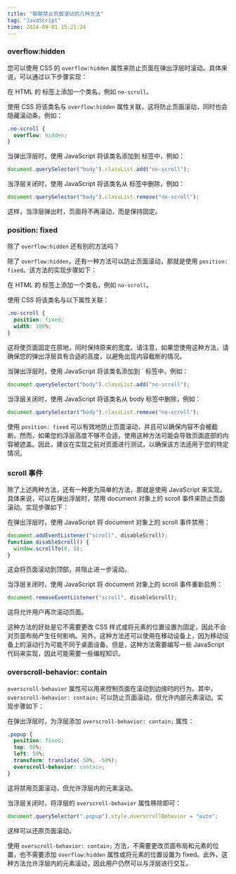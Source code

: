 ```yaml
---
title: "聊聊禁止页面滚动的几种方法"
tag: "JavaScript"
time: 2024-09-01 15:21:24
---
```


### overflow:hidden

您可以使用 CSS 的 `overflow:hidden` 属性来防止页面在弹出浮层时滚动。具体来说，可以通过以下步骤实现：

在 HTML 的 标签上添加一个类名，例如 `no-scroll`。

使用 CSS 将该类名与 `overflow:hidden` 属性关联，这将防止页面滚动，同时也会隐藏滚动条，例如：

```css
.no-scroll {
  overflow: hidden;
}
```

当弹出浮层时，使用 JavaScript 将该类名添加到 标签中，例如：

```js
document.querySelector("body").classList.add("no-scroll");
```

当浮层关闭时，使用 JavaScript 将该类名从 标签中删除，例如：

```js
document.querySelector("body").classList.remove("no-scroll");
```

这样，当浮层弹出时，页面将不再滚动，而是保持固定。

### position: fixed

除了 `overflow:hidden` 还有别的方法吗？

除了 `overflow:hidden`，还有一种方法可以防止页面滚动，那就是使用 `position: fixed`。该方法的实现步骤如下：

在 HTML 的 标签上添加一个类名，例如 `no-scroll`。

使用 CSS 将该类名与以下属性关联：

```css
.no-scroll {
  position: fixed;
  width: 100%;
}
```

这将使页面固定在原地，同时保持原来的宽度。请注意，如果您使用这种方法，请确保您的弹出浮层具有合适的高度，以避免出现内容截断的情况。

当弹出浮层时，使用 JavaScript 将该类名添加到 \` 标签中，例如：

```js
document.querySelector("body").classList.add("no-scroll");
```

当浮层关闭时，使用 JavaScript 将该类名从 body 标签中删除，例如：

```js
document.querySelector("body").classList.remove("no-scroll");
```

使用 `position: fixed` 可以有效地防止页面滚动，并且可以确保内容不会被截断。然而，如果您的浮层高度不够不合适，使用这种方法可能会导致页面底部的内容被遮盖。因此，建议在实现之前对页面进行测试，以确保该方法适用于您的特定情况。

### scroll 事件

除了上述两种方法，还有一种更为简单的方法，那就是使用 JavaScript 来实现。具体来说，可以在弹出浮层时，禁用 document 对象上的 scroll 事件来防止页面滚动。实现步骤如下：

在弹出浮层时，使用 JavaScript 将 document 对象上的 scroll 事件禁用：

```js
document.addEventListener("scroll", disableScroll);
function disableScroll() {
  window.scrollTo(0, 0);
}
```

这会将页面滚动到顶部，并阻止进一步滚动。

当浮层关闭时，使用 JavaScript 将 document 对象上的 scroll 事件重新启用：

```js
document.removeEventListener("scroll", disableScroll);
```

这将允许用户再次滚动页面。

这种方法的好处是它不需要更改 CSS 样式或将元素的位置设置为固定，因此不会对页面布局产生任何影响。另外，这种方法还可以使用在移动设备上，因为移动设备上的滚动行为可能不同于桌面设备。但是，这种方法需要编写一些 JavaScript 代码来实现，因此可能需要一些编程知识。

### overscroll-behavior: contain

`overscroll-behavior` 属性可以用来控制页面在滚动到边缘时的行为。其中，`overscroll-behavior: contain;` 可以防止页面滚动，但允许内部元素滚动。实现步骤如下：

在弹出浮层时，为浮层添加 `overscroll-behavior: contain;` 属性：

```css
.popup {
  position: fixed;
  top: 50%;
  left: 50%;
  transform: translate(-50%, -50%);
  overscroll-behavior: contain;
}
```

这将禁用页面滚动，但允许浮层内的元素滚动。

当浮层关闭时，将浮层的 `overscroll-behavior` 属性移除即可：

```js
document.querySelector(".popup").style.overscrollBehavior = "auto";
```

这样可以还原页面滚动。

使用 `overscroll-behavior: contain;` 方法，不需要更改页面布局和元素的位置，也不需要添加 `overflow:hidden` 属性或将元素的位置设置为 fixed。此外，这种方法允许浮层内的元素滚动，因此用户仍然可以与浮层进行交互。
